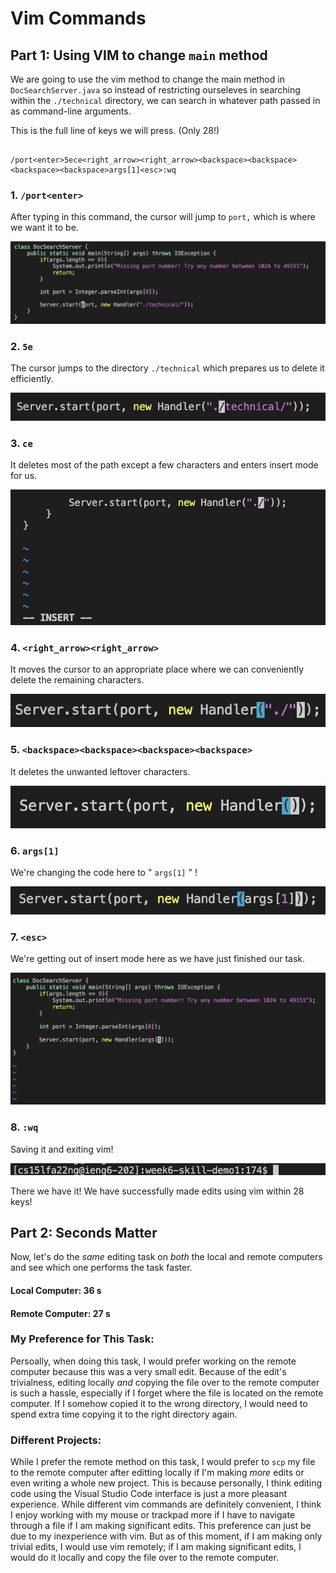 # Vim Commands

## Part 1: Using VIM to change ``` main ``` method

We are going to use the vim method to change the main method in ``` DocSearchServer.java ``` so instead of restricting ourseleves in searching within the ``` ./technical ``` directory, we can search in whatever path passed in as command-line arguments.

This is the full line of keys we will press. (Only 28!)

```

/port<enter>5ece<right_arrow><right_arrow><backspace><backspace><backspace><backspace>args[1]<esc>:wq 

```

### 1. ``` /port<enter> ``` 
After typing in this command, the cursor will jump to ``` port, ``` which is where we want it to be.

![Image](lab4-part1.1.png)

### 2. ``` 5e ```
The cursor jumps to the directory ``` ./technical ``` which prepares us to delete it efficiently.

![Image](lab4-part2.1.png)

### 3. ``` ce ```
It deletes most of the path except a few characters and enters insert mode for us.

![Image](lab4-part3.1.png)

### 4. ``` <right_arrow><right_arrow> ```
It moves the cursor to an appropriate place where we can conveniently delete the remaining characters.

![Image](lab4-part4.1.png)

### 5. ``` <backspace><backspace><backspace><backspace> ```
It deletes the unwanted leftover characters.

![Image](lab4-part5.1.png)

### 6. ``` args[1] ```
We're changing the code here to " ``` args[1] ``` " !

![Image](lab4-part6.1.png)

### 7. ``` <esc> ```
We're getting out of insert mode here as we have just finished our task.

![Image](lab4-part7.1.png)

### 8. ``` :wq ```
Saving it and exiting vim!

![Image](lab4-part8.1.png)

There we have it! We have successfully made edits using vim within 28 keys!

## Part 2: Seconds Matter

Now, let's do the *same* editing task on *both* the local and remote computers and see which one performs the task faster.

#### Local Computer: 36 s
#### Remote Computer: 27 s

### My Preference for This Task: 
Persoally, when doing this task, I would prefer working on the remote computer because this was a very small edit. Because of the edit's trivialness, editing locally *and* copying the file over to the remote computer is such a hassle, especially if I forget where the file is located on the remote computer. If I somehow copied it to the wrong directory, I would need to spend extra time copying it to the right directory again. 

### Different Projects:
While I prefer the remote method on this task, I would prefer to ``` scp ``` my file to the remote computer after editting locally if I'm making *more* edits or even writing a whole new project. This is because personally, I think editing code using the Visual Studio Code interface is just a more pleasant experience. While different vim commands are definitely convenient, I think I enjoy working with my mouse or trackpad more if I have to navigate through a file if I am making significant edits. This preference can just be due to my inexperience with vim. But as of this moment, if I am making only trivial edits, I would use vim remotely; if I am making significant edits, I would do it locally and copy the file over to the remote computer.
